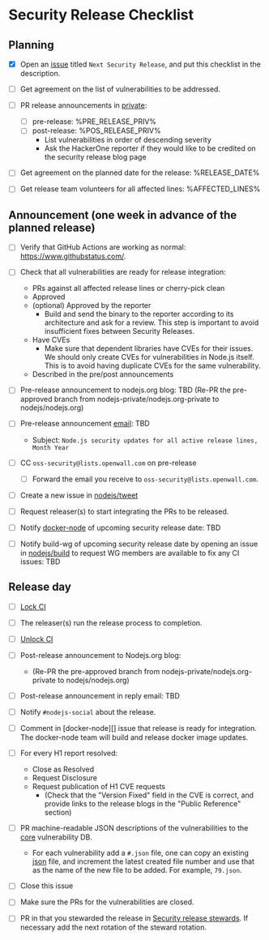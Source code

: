 # Security Release Checklist

## Planning

* [X] Open an [issue](https://github.com/nodejs-private/node-private) titled
  `Next Security Release`, and put this checklist in the description.

* [ ] Get agreement on the list of vulnerabilities to be addressed.

* [ ] PR release announcements in [private](https://github.com/nodejs-private/nodejs.org-private):
  * [ ] pre-release: %PRE_RELEASE_PRIV%
  * [ ] post-release: %POS_RELEASE_PRIV%
    * List vulnerabilities in order of descending severity
    * Ask the HackerOne reporter if they would like to be credited on the
      security release blog page

* [ ] Get agreement on the planned date for the release: %RELEASE_DATE%

* [ ] Get release team volunteers for all affected lines:
%AFFECTED_LINES%

## Announcement (one week in advance of the planned release)

* [ ] Verify that GitHub Actions are working as normal: <https://www.githubstatus.com/>.

* [ ] Check that all vulnerabilities are ready for release integration:
  * PRs against all affected release lines or cherry-pick clean
  * Approved
  * (optional) Approved by the reporter
    * Build and send the binary to the reporter according to its architecture
      and ask for a review. This step is important to avoid insufficient fixes
      between Security Releases.
  * Have CVEs
    * Make sure that dependent libraries have CVEs for their issues. We should
      only create CVEs for vulnerabilities in Node.js itself. This is to avoid
      having duplicate CVEs for the same vulnerability.
  * Described in the pre/post announcements

* [ ] Pre-release announcement to nodejs.org blog: TBD
  (Re-PR the pre-approved branch from nodejs-private/nodejs.org-private to
  nodejs/nodejs.org)

* [ ] Pre-release announcement [email](https://groups.google.com/forum/#!forum/nodejs-sec): TBD
  * Subject: `Node.js security updates for all active release lines, Month Year`

* [ ] CC `oss-security@lists.openwall.com` on pre-release
  * [ ] Forward the email you receive to `oss-security@lists.openwall.com`.

* [ ] Create a new issue in [nodejs/tweet](https://github.com/nodejs/tweet/issues)

* [ ] Request releaser(s) to start integrating the PRs to be released.

* [ ] Notify [docker-node](https://github.com/nodejs/docker-node/issues) of upcoming security release date:  TBD

* [ ] Notify build-wg of upcoming security release date by opening an issue
  in [nodejs/build](https://github.com/nodejs/build/issues) to request WG members are available to fix any CI issues: TBD

## Release day

* [ ] [Lock CI](https://github.com/nodejs/build/blob/HEAD/doc/jenkins-guide.md#before-the-release)

* [ ] The releaser(s) run the release process to completion.

* [ ] [Unlock CI](https://github.com/nodejs/build/blob/HEAD/doc/jenkins-guide.md#after-the-release)

* [ ] Post-release announcement to Nodejs.org blog:
  * (Re-PR the pre-approved branch from nodejs-private/nodejs.org-private to
    nodejs/nodejs.org)

* [ ] Post-release announcement in reply email: TBD

* [ ] Notify `#nodejs-social` about the release.

* [ ] Comment in [docker-node][] issue that release is ready for integration.
  The docker-node team will build and release docker image updates.

* [ ] For every H1 report resolved:
  * Close as Resolved
  * Request Disclosure
  * Request publication of H1 CVE requests
    * (Check that the "Version Fixed" field in the CVE is correct, and provide
      links to the release blogs in the "Public Reference" section)

* [ ] PR machine-readable JSON descriptions of the vulnerabilities to the
  [core](https://github.com/nodejs/security-wg/tree/HEAD/vuln/core)
  vulnerability DB.
  * For each vulnerability add a `#.json` file, one can copy an existing
    [json](https://github.com/nodejs/security-wg/blob/0d82062d917cb9ddab88f910559469b2b13812bf/vuln/core/78.json)
    file, and increment the latest created file number and use that as the name
    of the new file to be added. For example, `79.json`.

* [ ] Close this issue

* [ ] Make sure the PRs for the vulnerabilities are closed.

* [ ] PR in that you stewarded the release in
  [Security release stewards](https://github.com/nodejs/node/blob/HEAD/doc/contributing/security-release-process.md#security-release-stewards).
  If necessary add the next rotation of the steward rotation.

